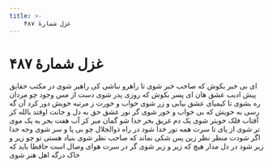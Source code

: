 ```yaml
---
title: >-
    غزل شمارهٔ ۴۸۷
---
```

# غزل شمارهٔ ۴۸۷

ای بی خبر بکوش که صاحب خبر شوی
تا راهرو نباشی کی راهبر شوی
در مکتب حقایق پیش ادیب عشق
هان ای پسر بکوش که روزی پدر شوی
دست از مس وجود چو مردان ره بشوی
تا کیمیای عشق بیابی و زر شوی
خواب و خورت ز مرتبه خویش دور کرد
آن گه رسی به خویش که بی خواب و خور شوی
گر نور عشق حق به دل و جانت اوفتد
بالله کز آفتاب فلک خوبتر شوی
یک دم غریق بحر خدا شو گمان مبر
کز آب هفت بحر به یک موی تر شوی
از پای تا سرت همه نور خدا شود
در راه ذوالجلال چو بی پا و سر شوی
وجه خدا اگر شودت منظر نظر
زین پس شکی نماند که صاحب نظر شوی
بنیاد هستی تو چو زیر و زبر شود
در دل مدار هیچ که زیر و زبر شوی
گر در سرت هوای وصال است حافظا
باید که خاک درگه اهل هنر شوی
